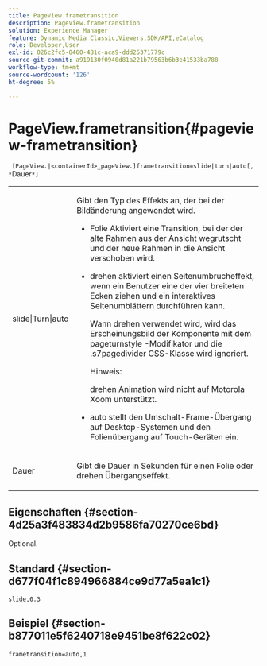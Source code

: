 ```yaml
---
title: PageView.frametransition
description: PageView.frametransition
solution: Experience Manager
feature: Dynamic Media Classic,Viewers,SDK/API,eCatalog
role: Developer,User
exl-id: 026c2fc5-0460-481c-aca9-ddd25371779c
source-git-commit: a919130f0940d81a221b79563b6b3e41533ba788
workflow-type: tm+mt
source-wordcount: '126'
ht-degree: 5%

---
```


# PageView.frametransition{#pageview-frametransition}

` [PageView.|<containerId>_pageView.]frametransition=slide|turn|auto[, *`Dauer`*]`

<table id="table_625D0EEDA21B46FEA3F5CF7DDF769B50"> 
 <tbody> 
  <tr> 
   <td colname="col1"> <p> <span class="codeph"> slide|Turn|auto</span> </p> </td> 
   <td colname="col2"> <p> Gibt den Typ des Effekts an, der bei der Bildänderung angewendet wird. </p> <p> 
     <ul id="ul_4224B7C2722A4185A8BD48703D019AA1"> 
      <li id="li_8482037F8E1C4F11A84DF51790A073FE"> <p><span class="codeph"> Folie</span> Aktiviert eine Transition, bei der der alte Rahmen aus der Ansicht wegrutscht und der neue Rahmen in die Ansicht verschoben wird. </p> </li> 
      <li id="li_CE9A99564DF348D0A76AB2A5945155A5"> <p><span class="codeph"> drehen</span> aktiviert einen Seitenumbrucheffekt, wenn ein Benutzer eine der vier breiteten Ecken ziehen und ein interaktives Seitenumblättern durchführen kann. </p> <p>Wann <span class="codeph"> drehen</span> verwendet wird, wird das Erscheinungsbild der Komponente mit dem <span class="codeph"> pageturnstyle</span> -Modifikator und die <span class="codeph"> .s7pagedivider</span> CSS-Klasse wird ignoriert. </p> <p>Hinweis:  <p><span class="codeph"> drehen</span> Animation wird nicht auf Motorola Xoom unterstützt. </p> </p> </li> 
      <li id="li_79F85B0429CD4B389399FB3823FE767F"> <p> <span class="codeph"> auto</span> stellt den Umschalt-Frame-Übergang auf Desktop-Systemen und den Folienübergang auf Touch-Geräten ein. </p> </li> 
     </ul> </p> </td> 
  </tr> 
  <tr> 
   <td colname="col1"> <p><span class="codeph"><span class="varname"> Dauer</span></span> </p> </td> 
   <td colname="col2"> <p>Gibt die Dauer in Sekunden für einen <span class="codeph"> Folie</span> oder <span class="codeph"> drehen</span> Übergangseffekt. </p> </td> 
  </tr> 
 </tbody> 
</table>

## Eigenschaften {#section-4d25a3f483834d2b9586fa70270ce6bd}

Optional.

## Standard {#section-d677f04f1c894966884ce9d77a5ea1c1}

`slide,0.3`

## Beispiel {#section-b877011e5f6240718e9451be8f622c02}

`frametransition=auto,1`
